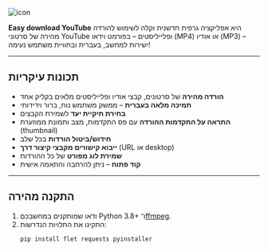 
![icon](https://github.com/user-attachments/assets/62588ade-7f18-4baf-9785-d7201fe65728)


**Easy download YouTube** היא אפליקציה גרפית חדשנית וקלה לשימוש להורדה מהירה של סרטוני YouTube ופלייליסטים – בפורמט וידאו (MP4) או אודיו (MP3) – ישירות למחשב, בעברית ובחוויית משתמש נעימה!

---

## תכונות עיקריות

- **הורדה מהירה** של סרטונים, קבצי אודיו ופלייליסטים מלאים בקליק אחד
- **תמיכה מלאה בעברית** – ממשק משתמש נוח, ברור וידידותי
- **בחירת תיקיית יעד** לשמירת הקבצים
- **התראה על התקדמות ההורדה** עם פס התקדמות, מצב ותמונת ממוזערת (thumbnail)
- **חידוש/ביטול הורדות** בכל שלב
- **ייבוא קישורים מקבצי קיצור דרך** (URL או desktop)
- **שמירת לוג מפורט** של כל ההורדות
- **קוד פתוח** – ניתן להרחבה והתאמה אישית

---

## התקנה מהירה

1. ודאו שמותקנים במחשבכם Python 3.8+ ו־[ffmpeg](https://ffmpeg.org/).
2. התקינו את התלויות הנדרשות:
   ```sh
   pip install flet requests pyinstaller
